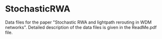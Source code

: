 # StochasticRWA
Data files for the paper "Stochastic RWA and lightpath rerouting in WDM networks". Detailed description of the data files is given in the ReadMe.pdf file.
